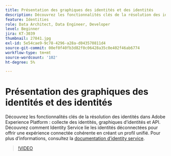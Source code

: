 ```yaml
---
title: Présentation des graphiques des identités et des identités
description: Découvrez les fonctionnalités clés de la résolution des identités dans Adobe Experience Platform&mdash, la collecte des identités, les graphiques d’identités et les API. Découvrez comment Identity Service lie les identités déconnectées pour offrir une expérience connectée cohérente en créant un profil unifié.
feature: Identities
role: Data Architect, Data Engineer, Developer
level: Beginner
jira: KT-3039
thumbnail: 27841.jpg
exl-id: 5e54cae9-9c78-4296-a28a-d043570811d4
source-git-commit: 00ef0f40fb3d82f0c06428a35c0e402f46ab6774
workflow-type: tm+mt
source-wordcount: '102'
ht-degree: 5%

---
```


# Présentation des graphiques des identités et des identités

Découvrez les fonctionnalités clés de la résolution des identités dans Adobe Experience Platform : collecte des identités, graphiques d’identités et API. Découvrez comment Identity Service lie les identités déconnectées pour offrir une expérience connectée cohérente en créant un profil unifié. Pour plus d’informations, consultez la [documentation d’identity service](https://experienceleague.adobe.com/docs/experience-platform/identity/home.html?lang=fr).

>[!VIDEO](https://video.tv.adobe.com/v/27841?learn=on)

